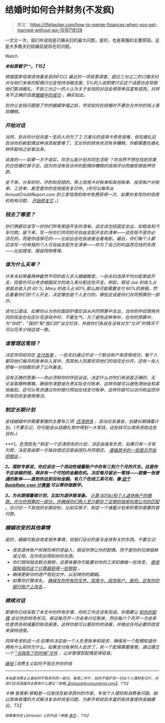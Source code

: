 # 结婚时如何合并财务(不发疯)

> 原文：<https://lifehacker.com/how-to-merge-finances-when-you-get-married-without-goi-1516718128>

一次又一次，我们听说钱是已婚夫妇的最大问题，是的，也是离婚的主要原因。这是大多数夫妇结婚前就存在的问题。

Watch

***本帖原载于***[](http://consumerist.com/2014/02/04/how-to-not-suck-at-merging-your-money-when-you-marry/)****。*T15】***

*根据国家信用咨询基金会(NFCC) 最近的一项民意调查，超过三分之二的订婚夫妇对与他们未来的配偶讨论金钱持消极态度，5%的人说即使讨论这个话题也会导致他们取消婚礼。不到三分之一的人认为关于金钱的对话会很简单且富有成效。对财务不正确的态度[婚姻中的成功](https://lifehacker.com/relationship-advice-i-wish-id-heard-before-getting-div-480869291) ，确实如此。*

*在你让金钱问题毁了你的婚姻幸福之前，学会如何在结婚时不要在合并你的钱上表现糟糕。*

### ***开始对话***

*当然，告诉你计划共度一生的人你欠了 2 万美元的信用卡债务很难，但在婚礼后告诉你的新配偶这种消息就更难了。无论你的财务状况有多糟糕，你都需要在婚礼钟声敲响之前拿出来。*

*说真的——如果一方不诚实，你怎么能计划共同生活呢 ？你当然不想在找到完美的白色栅栏房子后，因为你没有告诉你的配偶你糟糕的信用评分而被拒绝抵押贷款。*

*坐下来，分享好的，坏的和丑陋的。带上信用卡对账单和其他账单、投资账户对账单、工资单，甚至是你的信用报告复印件。(你可以每年从 AnnualCreditReport.com 的三家信用机构中免费获得一次，如果你发现你的信用机构有问题， [开始修复它](http://consumerist.com/2013/12/03/how-to-not-suck-at-disputing-credit-report-errors/) 。)*

### *钱去了哪里？*

*你们俩都应该写一份你们所有家庭开支的清单。这应该包括固定支出，如租金和汽车付款。接下来，写一份你们共同的可自由支配开支的清单——这些钱不是你必须花的，而是你选择花的——比如出去吃饭或者去看电影。最后，你们每个人都应该写一份单独的个人可自由支配开支清单——你为了自己的利益而花钱的东西——比如理发、服装购物等等。*

### *谁为什么买单？*

*许多夫妇带着两种截然不同的收入步入婚姻殿堂。一些夫妇选择平均分配家庭开支，但是你可以考虑根据双方的收入来分配这些开支。例如，假设 Joe 的收入占家庭总收入的 40 %, Mary 的收入占 60%,那么她可能需要支付 60%的房租。然后看看你们的个人开支，决定哪些是个人支付的，哪些应该是你们共同预算的一部分。*

*说句公道话。如果你认为你的面部护理应该从共同预算中支出，当你的伴侣想用共同的现金在社区扑克游戏中时，不要生气。为了避免这种争吵，在你的预算中，为“你的”、“我的”和“我们的”设立栏目，并就你们各自在没有对方“允许”的情况下可以花多少钱达成一致。*

### *谁管理这笔钱？*

*决定你将如何在 [支付账单](https://lifehacker.com/five-best-personal-money-management-sites-5584273) 。一些夫妇通过开设一个联合账户来获得成功，每个人都将他们每月的账单存入其中，而其他人则喜欢将他们的钱完全分开。还有一些人把每一分钱都扔进了公共基金。*

*没有正确的答案——你必须和你的伴侣谈谈，决定什么对你们来说是正确的。无论采取哪种策略，确保你清楚谁负责实际支付账单，这样你就可以避免滞纳金和其他尴尬。还可以考虑通过你的银行网站在线支付账单，这样你就可以访问和监控你所有的资金使用情况。*

### ***制定长期计划***

*金钱婚姻中你需要掌握的主要有三项: [还清债务](https://lifehacker.com/how-to-pay-off-your-debt-using-the-stack-method-576070292) ，启动应急基金，创建长期储蓄计划。(不要忘记，你可能会从结婚礼物中得到一大笔钱，这些钱可以用来资助这些目标。)*

***1。还清债务:**制定一个还清债务的计划，决定由谁来负责。如果只有一方有欠款，决定是由那一方独自偿还还是由团队共同偿还。 [遵循其中的一些提示开始挖掘出](http://consumerist.com/2013/10/15/how-to-not-suck-at-getting-out-of-debt/) 。*

***2。理财专家说，你应该在一个流动性储蓄账户中存有三到六个月的开支。这是你不应该碰的钱，除非有一个可怕的金融危机。决定每月留出一笔钱——就像一张普通的账单——直到你达到目标金额。有几个在线工具可用，像 [这个 BankRate.com 计算器](http://www.bankrate.com/calculators/savings/emergency-savings-calculator-tool.aspx) 可以帮你做数学。***

***3。为长期储蓄做计划，比如为退休做准备。** [计算 401(k)和个人退休账户的缴款，作为你预算的一部分，并确保你们两人至少都存了足够的钱来利用公司的匹配](http://consumerist.com/2013/10/29/how-to-not-suck-at-picking-a-retirement-plan/) 。也讨论一下其他的长期目标，比如买房子，制定一个储蓄计划来积累你需要的首付款。*

### ***婚姻改变的其他事情***

*是的，婚姻可能会改变很多事情，但我们谈论的是与金钱有关的东西。不要忘记:*

*   *改变退休账户和保险单的受益人，假设你想让你的配偶，而不是你的兄弟姐妹或父母，在你死后得到你的东西。*
*   *你们很快就会联合报税，这意味着你可能要对你的工资扣缴做一些改变。 [使用国税局的这个计算器获得一些帮助](http://www.irs.gov/Individuals/IRS-Withholding-Calculator) 。*
*   *确保更新你的遗产规划文件，以反映你的婚姻。*
*   *如果你打算改名， [确保在你所有的文件、信用卡、投资账户，是的，还有你的银行账户上改名](http://consumerist.com/2012/01/03/bank-of-america-wont-let-new-bride-deposit-wedding-gift-checks-because-she-didnt-change-her-last-nam/) 。*

### ***继续对话***

*即使你已经采取了本文中的所有步骤，你的工作还没有完成。你需要让 [和你的配偶](https://lifehacker.com/communicate-better-with-your-significant-other-with-the-1489145411) 谈论你的财务状况。保证每月开一次会来讨论账单，然后每六个月开一次会来检查债务和储蓄的账目报表，这样你就可以看到你的进展，并做出任何必要的改变来保持进度。*

*同样考虑到这一点:如果你决定由一个人负责账单和投资，确保另一个配偶知道你拥有什么和你欠什么。如果支付账单的人去世了，另一个配偶需要接管。通过建立一个 [“当我死了的时候”文件](http://noyescapital.com/Newsletters/documents/10thingstostashwithorganizer.pdf) ，让非管理型配偶变得容易。*

*[嫁给](http://consumerist.com/2014/02/04/how-to-not-suck-at-merging-your-money-when-you-marry/) |消费主义如何不吸合并你的钱*

* * *

*<small>*本帖是消费主义者如何不吸系列的一部分。每周二中午，如何不吸铲球一切从个人理财到 DIY。对他们应该涵盖的主题有什么建议？邮箱*</small>[<small>*【notsuck@consumerist.com】*</small>](https://mail.google.com/mail/?view=cm&fs=1&tf=1&to=notsuck@consumerist.com)<small>*。*T15】</small>*

*卡琳·普莱斯·穆勒是一位居住在新泽西州的作家，专攻个人理财和消费者问题。她以简单易懂的方式解决复杂的资金问题，为新手和经验丰富的投资者提供金融建议。T3】*

*<small>*想看看你在 Lifehacker 上的作品？邮箱*</small> [<small>*泰莎*</small>](https://mail.google.com/mail/?view=cm&fs=1&tf=1&to=tessa@lifehacker.com) <small>*。*T15】</small>*